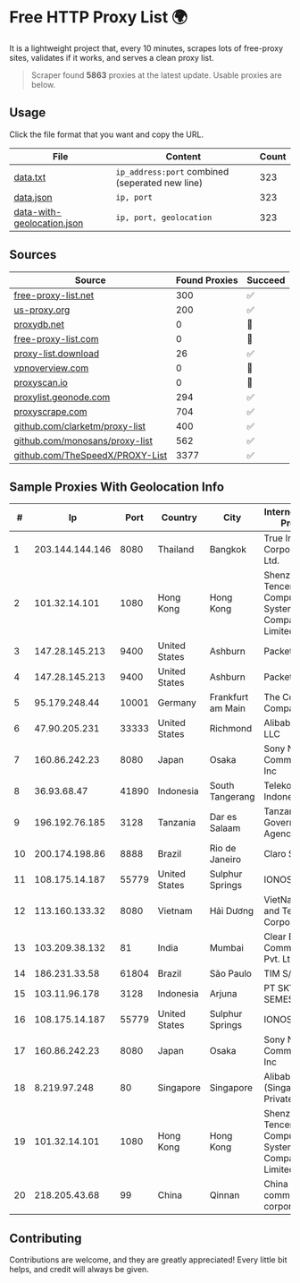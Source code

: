 
# Free HTTP Proxy List 🌍

It is a lightweight project that, every 10 minutes, scrapes lots of free-proxy sites, validates if it works, and serves a clean proxy list.


> Scraper found **5863** proxies at the latest update. Usable proxies are below.

## Usage

Click the file format that you want and copy the URL.


|File|Content|Count|
|----|-------|-----|
|[data.txt](https://raw.githubusercontent.com/themiralay/Proxy-List-World/master/data.txt)|`ip_address:port` combined (seperated new line)|323|
|[data.json](https://raw.githubusercontent.com/themiralay/Proxy-List-World/master/data.json)|`ip, port`|323|
|[data-with-geolocation.json](https://raw.githubusercontent.com/themiralay/Proxy-List-World/master/data-with-geolocation.json)|`ip, port, geolocation`|323|

## Sources

|Source|Found Proxies|Succeed|
|------|-------------|-------|
|[free-proxy-list.net](https://free-proxy-list.net)|300|✅|
|[us-proxy.org](https://www.us-proxy.org)|200|✅|
|[proxydb.net](http://proxydb.net)|0|🚫|
|[free-proxy-list.com](https://free-proxy-list.com/?page=&port=&type%5B%5D=http&type%5B%5D=https&up_time=0&search=Search)|0|🚫|
|[proxy-list.download](https://www.proxy-list.download/HTTP)|26|✅|
|[vpnoverview.com](https://vpnoverview.com/privacy/anonymous-browsing/free-proxy-servers)|0|🚫|
|[proxyscan.io](https://www.proxyscan.io)|0|🚫|
|[proxylist.geonode.com](https://proxylist.geonode.com/api/proxy-list?limit=300&page=1&sort_by=lastChecked&sort_type=desc&protocols=http,https)|294|✅|
|[proxyscrape.com](https://api.proxyscrape.com/v2/?request=displayproxies&protocol=http&timeout=10000&country=all&ssl=all&anonymity=all)|704|✅|
|[github.com/clarketm/proxy-list](https://raw.githubusercontent.com/clarketm/proxy-list/master/proxy-list-raw.txt)|400|✅|
|[github.com/monosans/proxy-list](https://raw.githubusercontent.com/monosans/proxy-list/main/proxies/http.txt)|562|✅|
|[github.com/TheSpeedX/PROXY-List](https://raw.githubusercontent.com/TheSpeedX/PROXY-List/master/http.txt)|3377|✅|


## Sample Proxies With Geolocation Info

|#|Ip|Port|Country|City|Internet Service Provider|
|-|--|----|-------|----|-------------------------|
|1|203.144.144.146|8080|Thailand|Bangkok|True Internet Corporation CO. Ltd.|
|2|101.32.14.101|1080|Hong Kong|Hong Kong|Shenzhen Tencent Computer Systems Company Limited|
|3|147.28.145.213|9400|United States|Ashburn|Packet Host, Inc.|
|4|147.28.145.213|9400|United States|Ashburn|Packet Host, Inc.|
|5|95.179.248.44|10001|Germany|Frankfurt am Main|The Constant Company, LLC|
|6|47.90.205.231|33333|United States|Richmond|Alibaba.com LLC|
|7|160.86.242.23|8080|Japan|Osaka|Sony Network Communications Inc|
|8|36.93.68.47|41890|Indonesia|South Tangerang|Telekomunikasi Indonesia|
|9|196.192.76.185|3128|Tanzania|Dar es Salaam|Tanzania e-Government Agency|
|10|200.174.198.86|8888|Brazil|Rio de Janeiro|Claro S.A|
|11|108.175.14.187|55779|United States|Sulphur Springs|IONOS SE|
|12|113.160.133.32|8080|Vietnam|Hải Dương|VietNam Post and Telecom Corporation|
|13|103.209.38.132|81|India|Mumbai|Clear Beam Communications Pvt. Ltd.|
|14|186.231.33.58|61804|Brazil|São Paulo|TIM S/A|
|15|103.11.96.178|3128|Indonesia|Arjuna|PT SKYLINE SEMESTA|
|16|108.175.14.187|55779|United States|Sulphur Springs|IONOS SE|
|17|160.86.242.23|8080|Japan|Osaka|Sony Network Communications Inc|
|18|8.219.97.248|80|Singapore|Singapore|Alibaba Cloud (Singapore) Private Limited|
|19|101.32.14.101|1080|Hong Kong|Hong Kong|Shenzhen Tencent Computer Systems Company Limited|
|20|218.205.43.68|99|China|Qinnan|China Mobile communications corporation|



## Contributing

Contributions are welcome, and they are greatly appreciated! Every
little bit helps, and credit will always be given.

